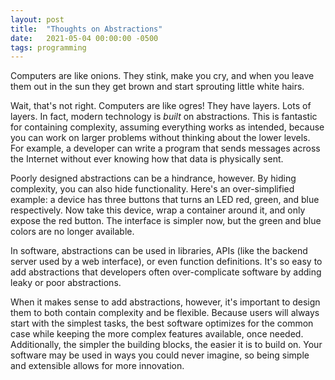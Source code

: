 ```yaml
---
layout: post
title:  "Thoughts on Abstractions"
date:   2021-05-04 00:00:00 -0500
tags: programming
---
```

Computers are like onions. They stink, make you cry, and when you leave
them out in the sun they get brown and start sprouting little white hairs.

Wait, that's not right. Computers are like ogres! They have layers. Lots
of layers. In fact, modern technology is *built* on abstractions. This
is fantastic for containing complexity, assuming everything works as
intended, because you can work on larger problems without thinking about
the lower levels. For example, a developer can write a program that
sends messages across the Internet without ever knowing how that data
is physically sent.

Poorly designed abstractions can be a hindrance, however. By hiding
complexity, you can also hide functionality. Here's an over-simplified
example: a device has three buttons that turns an LED red, green, and
blue respectively. Now take this device, wrap a container around it,
and only expose the red button.  The interface is simpler now, but the
green and blue colors are no longer available.

In software, abstractions can be used in libraries, APIs (like the
backend server used by a web interface), or even function definitions.
It's so easy to add abstractions that developers often over-complicate
software by adding leaky or poor abstractions.

When it makes sense to add abstractions, however, it's important to
design them to both contain complexity and be flexible. Because users
will always start with the simplest tasks, the best software optimizes
for the common case while keeping the more complex features available,
once needed. Additionally, the simpler the building blocks, the easier
it is to build on. Your software may be used in ways you could never
imagine, so being simple and extensible allows for more innovation.
